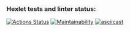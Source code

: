 ### Hexlet tests and linter status:
[![Actions Status](https://github.com/SimichAlexander/frontend-project-44/actions/workflows/hexlet-check.yml/badge.svg)](https://github.com/SimichAlexander/frontend-project-44/actions)
[![Maintainability](https://api.codeclimate.com/v1/badges/ad40eaea39804f570427/maintainability)](https://codeclimate.com/github/SimichAlexander/frontend-project-44/maintainability)
[![asciicast](https://asciinema.org/a/RjI0Cm7ev8KddKEmykIHGpkbZ.svg)](https://asciinema.org/a/RjI0Cm7ev8KddKEmykIHGpkbZ)
